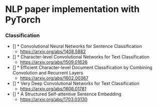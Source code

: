 # NLP paper implementation with PyTorch
### Classification
- [] * Convolutional Neural Networks for Sentence Classification
  + https://arxiv.org/abs/1408.5882
- [] * Character-level Convolutional Networks for Text Classification
  + https://arxiv.org/abs/1509.01626
- [] * Efficient Character-level Document Classification by Combining Convolution and Recurrent Layers
  + https://arxiv.org/abs/1602.00367
- [] * Very Deep Convolutional Networks for Text Classification
  + https://arxiv.org/abs/1606.01781
- [] * A Structured Self-attentive Sentence Embedding
  + https://arxiv.org/abs/1703.03130
